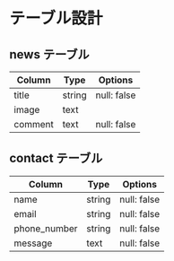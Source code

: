 # テーブル設計

## news テーブル

| Column     | Type   | Options     |
| --------   | ------ | ----------- |
| title      | string | null: false |
| image      | text   |             |
| comment    | text   | null: false |

## contact テーブル

| Column       | Type   | Options     |
| -------------| ------ | ----------- |
| name         | string | null: false |
| email        | string | null: false |
| phone_number | string | null: false |
| message      | text   | null: false |